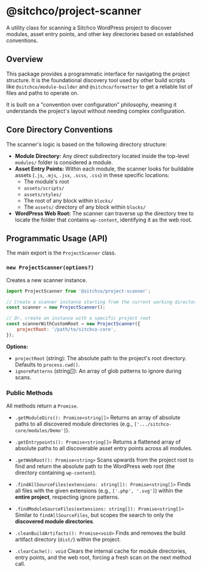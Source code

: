 # @sitchco/project-scanner

A utility class for scanning a Sitchco WordPress project to discover modules, asset entry points, and other key directories based on established conventions.

## Overview

This package provides a programmatic interface for navigating the project structure. It is the foundational discovery tool used by other build scripts like `@sitchco/module-builder` and `@sitchco/formatter` to get a reliable list of files and paths to operate on.

It is built on a "convention over configuration" philosophy, meaning it understands the project's layout without needing complex configuration.

## Core Directory Conventions

The scanner's logic is based on the following directory structure:

* **Module Directory:** Any direct subdirectory located inside the top-level `modules/` folder is considered a module.
* **Asset Entry Points:** Within each module, the scanner looks for buildable assets (`.js`, `.mjs`, `.jsx`, `.scss`, `.css`) in these specific locations:
    * The module's root
    * `assets/scripts/`
    * `assets/styles/`
    * The root of any block within `blocks/`
    * The `assets/` directory of any block within `blocks/`
* **WordPress Web Root:** The scanner can traverse up the directory tree to locate the folder that contains `wp-content`, identifying it as the web root.

## Programmatic Usage (API)

The main export is the `ProjectScanner` class.

### `new ProjectScanner(options?)`

Creates a new scanner instance.

```javascript
import ProjectScanner from '@sitchco/project-scanner';

// Create a scanner instance starting from the current working directory
const scanner = new ProjectScanner();

// Or, create an instance with a specific project root
const scannerWithCustomRoot = new ProjectScanner({
    projectRoot: '/path/to/sitchco-core',
});
```

**Options:**

* `projectRoot` (string): The absolute path to the project's root directory. Defaults to `process.cwd()`.
* `ignorePatterns` (string[]): An array of glob patterns to ignore during scans.

### Public Methods

All methods return a `Promise`.

* `.getModuleDirs(): Promise<string[]>`
  Returns an array of absolute paths to all discovered module directories (e.g., `['.../sitchco-core/modules/Demo']`).

* `.getEntrypoints(): Promise<string[]>`
  Returns a flattened array of absolute paths to all discoverable asset entry points across all modules.

* `.getWebRoot(): Promise<string>`
  Scans upwards from the project root to find and return the absolute path to the WordPress web root (the directory containing `wp-content`).

* `.findAllSourceFiles(extensions: string[]): Promise<string[]>`
  Finds all files with the given extensions (e.g., `['.php', '.svg']`) within the **entire project**, respecting ignore patterns.

* `.findModuleSourceFiles(extensions: string[]): Promise<string[]>`
  Similar to `findAllSourceFiles`, but scopes the search to only the **discovered module directories**.

* `.cleanBuildArtifacts(): Promise<void>`
  Finds and removes the build artifact directory (`dist/`) within the project.

* `.clearCache(): void`
  Clears the internal cache for module directories, entry points, and the web root, forcing a fresh scan on the next method call.
